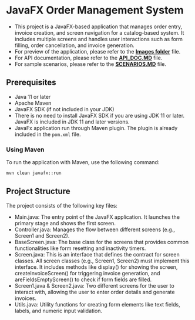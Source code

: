 # JavaFX Order Management System

* This project is a JavaFX-based application that manages order entry, invoice creation, and screen navigation for a catalog-based system. It includes multiple screens and handles user interactions such as form filling, order cancellation, and invoice generation.
* For preview of the application, please refer to the [**Images folder**](images) file.
* For API documentation, please refer to the [**API_DOC.MD**](API_DOC.MD) file.
* For sample scenarios, please refer to the [**SCENARIOS.MD**](Scenarios.pdf) file.
## Prerequisites

- Java 11 or later
- Apache Maven
- JavaFX SDK (if not included in your JDK)
- There is no need to install JavaFX SDK if you are using JDK 11 or later. JavaFX is included in JDK 11 and later versions.
- JavaFx application run through Maven plugin. The plugin is already included in the `pom.xml` file.
 ### Using Maven
To run the application with Maven, use the following command:

```bash
mvn clean javafx::run
```


## Project Structure
The project consists of the following key files:

- Main.java: The entry point of the JavaFX application. It launches the primary stage and shows the first screen.
- Controller.java: Manages the flow between different screens (e.g., Screen1 and Screen2).
- BaseScreen.java: The base class for the screens that provides common functionalities like form resetting and inactivity timers.
- Screen.java: This is an interface that defines the contract for screen classes. All screen classes (e.g., Screen1, Screen2) must implement this interface. It includes methods like display() for showing the screen, createInvoiceScreen() for triggering invoice generation, and areFieldsEmptyScreen() to check if form fields are filled.
- Screen1.java & Screen2.java: Two different screens for the user to interact with, allowing the user to enter order details and generate invoices.
- Utils.java: Utility functions for creating form elements like text fields, labels, and numeric input validation.
